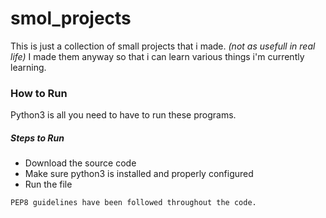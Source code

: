 # smol_projects
This is just a collection of small projects that i made. 
_(not as usefull in real life)_
I made them anyway so that i can learn various things i'm currently learning.

### How to Run
Python3 is all you need to have to run these programs.
##### Steps to Run
- Download the source code
- Make sure python3 is installed and properly configured
- Run the file
```css
PEP8 guidelines have been followed throughout the code.
```
